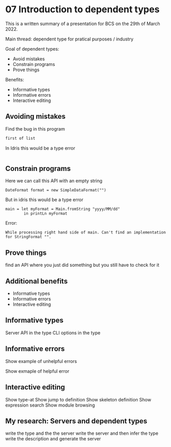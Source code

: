 # 07 Introduction to dependent types

This is a written summary of a presentation for BCS on the 29th of March 2022.

Main thread: dependent type for pratical purposes / industry

Goal of dependent types:

- Avoid mistakes
- Constrain programs
- Prove things

Benefits:

- Informative types
- Informative errors
- Interactive editing

## Avoiding mistakes

Find the bug in this program

```Java
first of list

```

In Idris this would be a type error

```idris
```

## Constrain programs

Here we can call this API with an empty string

```
DateFormat format = new SimpleDataFormat("")
```

But in idris this would be a type error

```
main = let myFormat = Main.fromString "yyyy/MM/dd"
        in printLn myFormat

```

Error:

```
While processing right hand side of main. Can't find an implementation for StringFormat "".
```


## Prove things


find an API where you just did something but you still have to check for it

## Additional benefits

- Informative types
- Informative errors
- Interactive editing

## Informative types

Server API in the type
CLI options in the type

## Informative errors

Show example of unhelpful errors

Show exmaple of helpful error

## Interactive editing

Show type-at
Show jump to definition
Show skeleton definition
Show expression search
Show module browsing

## My research: Servers and dependent types

write the type and the the server
write the server and then infer the type
write the description and generate the server










